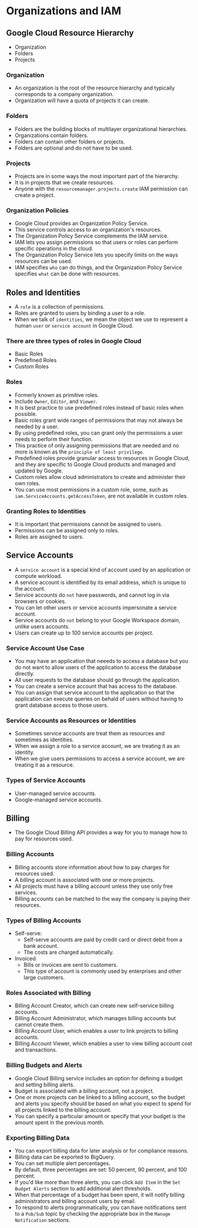 # Organizations and IAM

## Google Cloud Resource Hierarchy

- Organization
- Folders
- Projects

### Organization

- An organization is the root of the resource hierarchy and typically corresponds to a company organization.
- Organization will have a quota of projects it can create.

### Folders

- Folders are the building blocks of multilayer organizational hierarchies. 
- Organizations contain folders. 
- Folders can contain other folders or projects. 
- Folders are optional and do not have to be used.

### Projects

- Projects are in some ways the most important part of the hierarchy. 
- It is in projects that we create resources.
- Anyone with the `resourcemanager.projects.create` IAM permission can create a project.

### Organization Policies

- Google Cloud provides an Organization Policy Service.
- This service controls access to an organization's resources.
- The Organization Policy Service complements the IAM service.
- IAM lets you assign permissions so that users or roles can perform specific operations in the cloud.
- The Organization Policy Service lets you specify limits on the ways resources can be used.
- IAM specifies `who` can do things, and the Organization Policy Service specifies `what` can be done with resources.

## Roles and Identities

- A `role` is a collection of permissions.
- Roles are granted to users by binding a user to a role.
- When we talk of `identities`, we mean the object we use to represent a human `user` or `service account` in Google Cloud.

### There are three types of roles in Google Cloud

- Basic Roles
- Predefined Roles
- Custom Roles

### Roles

- Formerly known as primitive roles.
- Include `Owner`, `Editor`, and `Viewer`.
- It is best practice to use predefined roles instead of basic roles when possible.
- Basic roles grant wide ranges of permissions that may not always be needed by a user.
- By using predefined roles, you can grant only the permissions a user needs to perform their function.
- This practice of only assigning permissions that are needed and no more is known as the `principle of least privilege`.
- Predefined roles provide granular access to resources in Google Cloud, and they are specific to Google Cloud products and managed and updated by Google.
- Custom roles allow cloud administrators to create and administer their own roles.
- You can use most permissions in a custom role, some, such as `iam.ServiceAccounts.getAccessToken`, are not available in custom roles.

### Granting Roles to Identities

- It is important that permissions cannot be assigned to users.
- Permissions can be assigned only to roles.
- Roles are assigned to users.

## Service Accounts

- A `service account` is a special kind of account used by an application or compute workload.
- A service account is identified by its email address, which is unique to the account.
- Service accounts do `not` have passwords, and cannot log in via browsers or cookies.
- You can let other users or service accounts impersonate a service account.
- Service accounts do `not` belong to your Google Workspace domain, unlike users accounts.
- Users can create up to 100 service accounts per project.

### Service Account Use Case

- You may have an application that neeeds to access a database but you do not want to allow users of the application to access the database directly.
- All user requests to the database should go through the application.
- You can create a service account that has access to the database.
- You can assign that service account to the application so that the application can execute queries on behald of users without having to grant database access to those users.

### Service Accounts as Resources or Identities

- Sometimes service accounts are treat them as resources and sometimes as identities. 
- When we assign a role to a service account, we are treating it as an identity.
- When we give users permissions to access a service account, we are treating it as a resource.

### Types of Service Accounts

- User-managed service accounts.
- Google-managed service accounts.


## Billing

- The Google Cloud Billing API provides a way for you to manage how to pay for resources used.

### Billing Accounts

- Billing accounts store information about how to pay charges for resources used.
- A billing account is associated with one or more projects.
- All projects must have a billing account unless they use only free services.
- Billing accounts can be matched to the way the company is paying their resources.

### Types of Billing Accounts

- Self-serve:
	- Self-serve accounts are paid by credit card or direct debit from a bank account.
	- The costs are charged automatically.
- Invoiced
	- Bills or invoices are sent to customers.
	- This type of account is commonly used by enterprises and other large customers.

### Roles Associated with Billing

- Billing Account Creator, which can create new self-service billing accounts.
- Billing Account Administrator, which manages billing accounts but cannot create them.
- Billing Account User, which enables a user to link projects to billing accounts.
- Billing Account Viewer, which enables a user to view billing account cost and transactions.

### Billing Budgets and Alerts

- Google Cloud Billing service includes an option for defining a budget and setting billing alerts.
- Budget is associated with a billing account, not a project.
- One or more projects can be linked to a billing account, so the budget and alerts you specify should be based on what you expect to spend for all projects linked to the billing account.
- You can specify a particular amount or specify that your budget is the amount spent in the previous month.

### Exporting Billing Data

- You can export billing data for later analysis or for compliance reasons.
- Billing data can be exported to BigQuery.
- You can set multiple alert percentages.
- By default, three percentages are set: 50 percent, 90 percent, and 100 percent.
- If you'd like more than three alerts, you can click `Add Item` in the `Set Budget Alerts` section to add additional alert thresholds.
- When that percentage of a budget has been spent, it will notify billing administrators and billing account users by email.
- To respond to alerts programmatically, you can have notifications sent to a `Pub/Sub` topic by checking the appropriate box in the `Manage Notification` sections.


